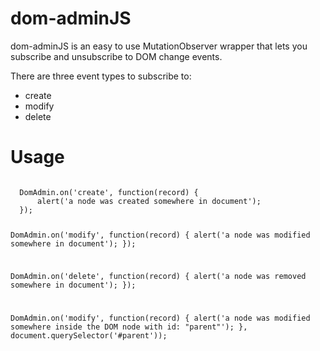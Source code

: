 # dom-adminJS
dom-adminJS is an easy to use MutationObserver wrapper that lets you subscribe and unsubscribe to DOM change events.

There are three event types to subscribe to:
* create
* modify
* delete

# Usage
<code>
  DomAdmin.on('create', function(record) {
      alert('a node was created somewhere in document');
  });

  DomAdmin.on('modify', function(record) {
      alert('a node was modified somewhere in document');
  });

  DomAdmin.on('delete', function(record) {
      alert('a node was removed somewhere in document');
  });

  DomAdmin.on('modify', function(record) {
      alert('a node was modified somewhere inside the DOM node with id: "parent"');
  }, document.querySelector('#parent'));
</code>
